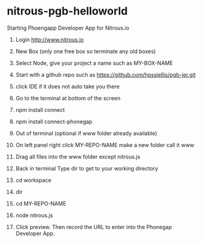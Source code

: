 nitrous-pgb-helloworld
======================

Starting Phoengapp Developer App for Nitrous.io




1. Login http://www.nitrous.io
 1. New Box (only one free box so terminate any old boxes)
 1. Select Node, give your project a name such as MY-BOX-NAME
 1. Start with a github repo such as https://github.com/hpssjellis/pgb-jer.git

1. click IDE if it does not auto take you there 
 1. Go to the terminal at bottom of the screen
 1. npm install connect
 1. npm install connect-phonegap 
 
 1. Out of terminal (optional if www folder already available)
 1. On left panel right click MY-REPO-NAME make a new folder call it www
 1. Drag all files into the www folder except nitrous.js

1. Back in terminal Type dir to get to your working directory
 1. cd  workspace
 1. dir
 1. cd  MY-REPO-NAME
 1. node nitrous.js
 
1. Click preview. Then record the URL to enter into the Phonegap Developer App.
